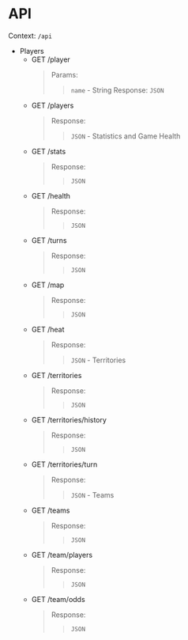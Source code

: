 # API
  Context: `/api`
   - Players
  	 - GET /player
  		> Params:
  		>>```name``` - String
  		 >Response:
  		 >> ```JSON```
  	  - GET /players
  		 >Response:
  		 >> ```JSON```
    - Statistics and Game Health
  	  - GET /stats
  		 >Response:
  		 >> ```JSON```
  	  - GET /health
  		 >Response:
  		 >> ```JSON```
  	  - GET /turns
  		 >Response:
  		 >> ```JSON```
  	  - GET /map
  		 >Response:
  		 >> ```JSON```
  	  - GET /heat
  		 >Response:
  		 >> ```JSON```
    - Territories
  	  - GET /territories
  		 >Response:
  		 >> ```JSON```
  	  - GET /territories/history
  		 >Response:
  		 >> ```JSON```
  	  - GET /territories/turn
  		 >Response:
  		 >> ```JSON```
    - Teams
  	  - GET /teams
  		 >Response:
  		 >> ```JSON```
  	 - GET /team/players
  		>Response:
  		>> ```JSON```
  	 - GET /team/odds
  		>Response:
  		>> ```JSON```